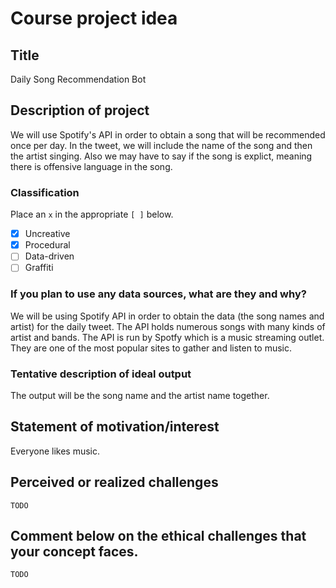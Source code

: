 # Course project idea

## Title

Daily Song Recommendation Bot

## Description of project

We will use Spotify's API in order to obtain a song that will be recommended once per day. In the tweet, we will include the name of the song and then the artist singing. Also we may have to say if the song is explict, meaning there is offensive language in the song.

### Classification

Place an `x` in the appropriate `[ ]` below.

- [x] Uncreative
- [X] Procedural
- [ ] Data-driven
- [ ] Graffiti

### If you plan to use any data sources, what are they and why?

We will be using Spotify API in order to obtain the data (the song names and artist) for the daily tweet. The API holds numerous songs with many kinds of artist and bands. The API is run by Spotfy which is a music streaming outlet. They are one of the most popular sites to gather and listen to music.

### Tentative description of ideal output

The output will be the song name and the artist name together.

## Statement of motivation/interest

Everyone likes music. 

## Perceived or realized challenges

`TODO`

## Comment below on the ethical challenges that your concept faces.

`TODO`